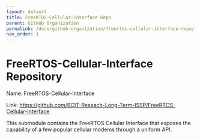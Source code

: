 ```yaml
---
layout: default
title: FreeRTOS-Cellular-Interface Repo
parent: GitHub Organization
permalink: /docs/github-organization/freertos-cellular-interface-repo/
nav_order: 1
---
```


# FreeRTOS-Cellular-Interface Repository

Name: FreeRTOS-Cellular-Interface

Link: <a href="https://github.com/BCIT-Reseach-Long-Term-ISSP/FreeRTOS-Cellular-Interface">https://github.com/BCIT-Reseach-Long-Term-ISSP/FreeRTOS-Cellular-Interface</a>

This submodule contains the FreeRTOS Cellular Interface that exposes the capability of a few popular cellular modems through a uniform API.
